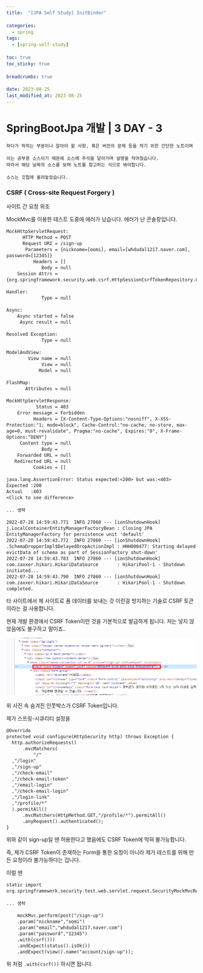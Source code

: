 ```yaml
---
title:  "[JPA Self Study] InitBinder"

categories:
  - spring
tags:
  - [spring-self-study]

toc: true
toc_sticky: true

breadcrumbs: true

date: 2023-08-25
last_modified_at: 2023-08-25
---
```


# SpringBootJpa 개발 | 3 DAY - 3
```
하다가 막히는 부분이나 알아야 할 사항, 혹은 버전의 문제 등을 적기 위한 간단한 노트이며

이는 공부용 소스이기 때문에 소스에 주석을 달아가며 설명을 적어뒀습니다.
따라서 해당 날짜의 소스를 보며 노트를 참고하는 식으로 봐야합니다.

소스는 깃헙에 올려놓았습니다.
```

### CSRF ( Cross-site Request Forgery )
사이트 간 요청 위조

MockMvc를 이용한 테스트 도중에 에러가 났습니다.
에러가 난 콘솔창입니다.
``` 
MockHttpServletRequest:
      HTTP Method = POST
      Request URI = /sign-up
       Parameters = {nickname=[oomi], email=[whdudal1217.naver.com], password=[12345]}
          Headers = []
             Body = null
    Session Attrs = {org.springframework.security.web.csrf.HttpSessionCsrfTokenRepository.CSRF_TOKEN=org.springframework.security.web.csrf.DefaultCsrfToken@2f006edf}

Handler:
             Type = null

Async:
    Async started = false
     Async result = null

Resolved Exception:
             Type = null

ModelAndView:
        View name = null
             View = null
            Model = null

FlashMap:
       Attributes = null

MockHttpServletResponse:
           Status = 403
    Error message = Forbidden
          Headers = [X-Content-Type-Options:"nosniff", X-XSS-Protection:"1; mode=block", Cache-Control:"no-cache, no-store, max-age=0, must-revalidate", Pragma:"no-cache", Expires:"0", X-Frame-Options:"DENY"]
     Content type = null
             Body = 
    Forwarded URL = null
   Redirected URL = null
          Cookies = []

java.lang.AssertionError: Status expected:<200> but was:<403>
Expected :200
Actual   :403
<Click to see difference>

... 생략

2022-07-28 14:59:43.771  INFO 27860 --- [ionShutdownHook] j.LocalContainerEntityManagerFactoryBean : Closing JPA EntityManagerFactory for persistence unit 'default'
2022-07-28 14:59:43.772  INFO 27860 --- [ionShutdownHook] .SchemaDropperImpl$DelayedDropActionImpl : HHH000477: Starting delayed evictData of schema as part of SessionFactory shut-down'
2022-07-28 14:59:43.783  INFO 27860 --- [ionShutdownHook] com.zaxxer.hikari.HikariDataSource       : HikariPool-1 - Shutdown initiated...
2022-07-28 14:59:43.790  INFO 27860 --- [ionShutdownHook] com.zaxxer.hikari.HikariDataSource       : HikariPool-1 - Shutdown completed.
```



타 사이트에서 제 사이트로 폼 데이터를 보내는 것 이런걸 방지하는 기술로 CSRF 토큰이라는 걸 사용합니다.

현재 개발 환경에서 CSRF Token이란 것을 기본적으로 발급하게 됩니다.
저는 넣지 않았음에도 불구하고 말이죠..

![where is my CSRF Token](/images/2022/07/28/CSRFToken.png)

위 사진 속 숨겨진 인풋박스가 CSRF Token입니다.

제가 스프링-시큐리티 설정을
```
@Override  
protected void configure(HttpSecurity http) throws Exception {  
  http.authorizeRequests()  
      .mvcMatchers(  
          "/"  
  ,"/login"  
  ,"/sign-up"  
  ,"/check-email"  
  ,"/check-email-token"  
  ,"/email-login"  
  ,"/check-email-login"  
  ,"/login-link"  
  ,"/profile/*"  
  ).permitAll()  
      .mvcMatchers(HttpMethod.GET,"/profile/*").permitAll()  
      .anyRequest().authenticated();  
}
```
위와 같이 sign-up일 땐 허용한다고 했음에도 CSRF Token에 막혀 불가능합니다.

즉, 제가 CSRF Token이 존재하는 Form을 통한 요청이 아니라 제가 테스트를 위해 만든 요청이라 불가능하다는 겁니다.

이럴 땐
```
static import org.springframework.security.test.web.servlet.request.SecurityMockMvcRequestPostProcessors.csrf

... 생략

	mockMvc.perform(post("/sign-up")  
    .param("nickname","oomi")  
    .param("email","whdudal1217.naver.com")  
    .param("password","12345")  
    .with(csrf()))  
    .andExpect(status().isOk())  
    .andExpect(view().name("account/sign-up"));
```
위 처럼 ``` .with(csrf()) ``` 하시면 됩니다.


